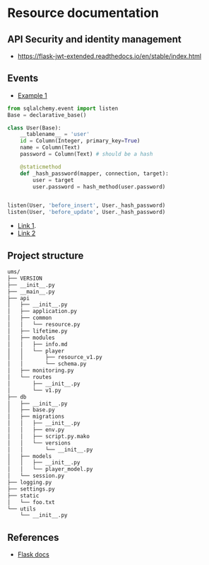 # Resource documentation

## API Security and identity management
- https://flask-jwt-extended.readthedocs.io/en/stable/index.html

## Events

- [Example 1](https://stackoverflow.com/questions/42308956/sqlalchemy-how-to-process-a-column-before-it-is-committed?rq=3)

```python
from sqlalchemy.event import listen
Base = declarative_base()

class User(Base):
    __tablename__ = 'user'
    id = Column(Integer, primary_key=True)
    name = Column(Text)
    password = Column(Text) # should be a hash

    @staticmethod
    def _hash_password(mapper, connection, target):
        user = target
        user.password = hash_method(user.password)


listen(User, 'before_insert', User._hash_password)
listen(User, 'before_update', User._hash_password)
```
- [Link 1](https://docs.sqlalchemy.org/en/20/core/event.html).
- [Link 2](https://docs.sqlalchemy.org/en/20/orm/extending.html)

## Project structure
```bash
ums/
├── VERSION
├── __init__.py
├── __main__.py
├── api
│   ├── __init__.py
│   ├── application.py
│   ├── common
│   │   └── resource.py
│   ├── lifetime.py
│   ├── modules
│   │   ├── info.md
│   │   └── player
│   │       ├── resource_v1.py
│   │       └── schema.py
│   ├── monitoring.py
│   └── routes
│       ├── __init__.py
│       └── v1.py
├── db
│   ├── __init__.py
│   ├── base.py
│   ├── migrations
│   │   ├── __init__.py
│   │   ├── env.py
│   │   ├── script.py.mako
│   │   └── versions
│   │       └── __init__.py
│   ├── models
│   │   ├── __init__.py
│   │   └── player_model.py
│   └── session.py
├── logging.py
├── settings.py
├── static
│   └── foo.txt
└── utils
    └── __init__.py
```

## References
- [Flask docs](https://flask-restful.readthedocs.io/en/latest/intermediate-usage.html#project-structure
)
